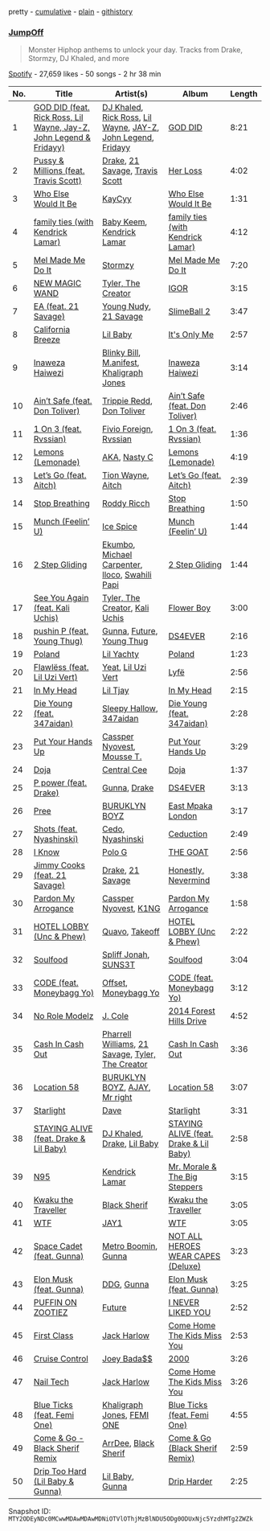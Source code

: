 pretty - [cumulative](/playlists/cumulative/37i9dQZF1DX6tw5tib6ZrB.md) - [plain](/playlists/plain/37i9dQZF1DX6tw5tib6ZrB) - [githistory](https://github.githistory.xyz/mackorone/spotify-playlist-archive/blob/main/playlists/plain/37i9dQZF1DX6tw5tib6ZrB)

### [JumpOff](https://open.spotify.com/playlist/37i9dQZF1DX6tw5tib6ZrB)

> Monster Hiphop anthems to unlock your day\. Tracks from Drake, Stormzy, DJ Khaled, and more

[Spotify](https://open.spotify.com/user/spotify) - 27,659 likes - 50 songs - 2 hr 38 min

| No. | Title | Artist(s) | Album | Length |
|---|---|---|---|---|
| 1 | [GOD DID \(feat\. Rick Ross, Lil Wayne, Jay\-Z, John Legend & Fridayy\)](https://open.spotify.com/track/2sOj9vyd6yiss9W1IK6chU) | [DJ Khaled](https://open.spotify.com/artist/0QHgL1lAIqAw0HtD7YldmP), [Rick Ross](https://open.spotify.com/artist/1sBkRIssrMs1AbVkOJbc7a), [Lil Wayne](https://open.spotify.com/artist/55Aa2cqylxrFIXC767Z865), [JAY\-Z](https://open.spotify.com/artist/3nFkdlSjzX9mRTtwJOzDYB), [John Legend](https://open.spotify.com/artist/5y2Xq6xcjJb2jVM54GHK3t), [Fridayy](https://open.spotify.com/artist/7sP4SQ0WY6jfps1I19Ot7i) | [GOD DID](https://open.spotify.com/album/6NuGZnOc88LcZpEkJIbO50) | 8:21 |
| 2 | [Pussy & Millions \(feat\. Travis Scott\)](https://open.spotify.com/track/2KLwPaRDOB87XOYAT2fgxh) | [Drake](https://open.spotify.com/artist/3TVXtAsR1Inumwj472S9r4), [21 Savage](https://open.spotify.com/artist/1URnnhqYAYcrqrcwql10ft), [Travis Scott](https://open.spotify.com/artist/0Y5tJX1MQlPlqiwlOH1tJY) | [Her Loss](https://open.spotify.com/album/5MS3MvWHJ3lOZPLiMxzOU6) | 4:02 |
| 3 | [Who Else Would It Be](https://open.spotify.com/track/3WbusxungaQoyYLe33Yepv) | [KayCyy](https://open.spotify.com/artist/7gmVTgaiN0gpDJKvTHPTRL) | [Who Else Would It Be](https://open.spotify.com/album/25i87dAxFScrO1VjyyOLlm) | 1:31 |
| 4 | [family ties \(with Kendrick Lamar\)](https://open.spotify.com/track/7Bpx2vsWfQFBACRz4h3IqH) | [Baby Keem](https://open.spotify.com/artist/5SXuuuRpukkTvsLuUknva1), [Kendrick Lamar](https://open.spotify.com/artist/2YZyLoL8N0Wb9xBt1NhZWg) | [family ties \(with Kendrick Lamar\)](https://open.spotify.com/album/3HqmX8hGcbbQZODgayNEYx) | 4:12 |
| 5 | [Mel Made Me Do It](https://open.spotify.com/track/3y8xPhq9Ho1hCEMIE9DvZe) | [Stormzy](https://open.spotify.com/artist/2SrSdSvpminqmStGELCSNd) | [Mel Made Me Do It](https://open.spotify.com/album/2qB4PkpoOUuvLXPzckmYdw) | 7:20 |
| 6 | [NEW MAGIC WAND](https://open.spotify.com/track/0fv2KH6hac06J86hBUTcSf) | [Tyler, The Creator](https://open.spotify.com/artist/4V8LLVI7PbaPR0K2TGSxFF) | [IGOR](https://open.spotify.com/album/5zi7WsKlIiUXv09tbGLKsE) | 3:15 |
| 7 | [EA \(feat\. 21 Savage\)](https://open.spotify.com/track/68MTDH8Kk4jBEV1ah0n89s) | [Young Nudy](https://open.spotify.com/artist/5yPzzu25VzEk8qrGTLIrE1), [21 Savage](https://open.spotify.com/artist/1URnnhqYAYcrqrcwql10ft) | [SlimeBall 2](https://open.spotify.com/album/6PRXKEq952eaaJWMUGNx5t) | 3:47 |
| 8 | [California Breeze](https://open.spotify.com/track/6ug9fUi5oLLgQgOF1G8WkM) | [Lil Baby](https://open.spotify.com/artist/5f7VJjfbwm532GiveGC0ZK) | [It's Only Me](https://open.spotify.com/album/0FYvMdfTfYJxnJnKs1wDb0) | 2:57 |
| 9 | [Inaweza Haiwezi](https://open.spotify.com/track/6GbZgCtkDVQnuavXk6T3LG) | [Blinky Bill](https://open.spotify.com/artist/3knnBcRO5nzDS1GOFhU1ba), [M.anifest](https://open.spotify.com/artist/1DHw3LmhwuCZUaHtMhMpGX), [Khaligraph Jones](https://open.spotify.com/artist/1xxXRVpuEm3X3p1QEm61Az) | [Inaweza Haiwezi](https://open.spotify.com/album/4XtK3cyU5InSf6792CqTjM) | 3:14 |
| 10 | [Ain’t Safe \(feat\. Don Toliver\)](https://open.spotify.com/track/6ja11GoXgF75QkEVqqAadn) | [Trippie Redd](https://open.spotify.com/artist/6Xgp2XMz1fhVYe7i6yNAax), [Don Toliver](https://open.spotify.com/artist/4Gso3d4CscCijv0lmajZWs) | [Ain’t Safe \(feat\. Don Toliver\)](https://open.spotify.com/album/2XlxXuumhYX4lIU2nXoUXw) | 2:46 |
| 11 | [1 On 3 \(feat\. Rvssian\)](https://open.spotify.com/track/5APTC8XAiHLn89cpgWqrWl) | [Fivio Foreign](https://open.spotify.com/artist/14CHVeJGrR5xgUGQFV5BVM), [Rvssian](https://open.spotify.com/artist/1fctva4kpRbg2k3v7kwRuS) | [1 On 3 \(feat\. Rvssian\)](https://open.spotify.com/album/3F6GpeUViLprCorwucXYmQ) | 1:36 |
| 12 | [Lemons \(Lemonade\)](https://open.spotify.com/track/6PqdJb18ssWDcROvnsEqy6) | [AKA](https://open.spotify.com/artist/1QIghPIrXQQ22G1yNtAKFX), [Nasty C](https://open.spotify.com/artist/2gzWmhOZhDN6gXL49JW9qj) | [Lemons \(Lemonade\)](https://open.spotify.com/album/0u9KNTzXg6rpDm3AYEBiIQ) | 4:19 |
| 13 | [Let’s Go \(feat\. Aitch\)](https://open.spotify.com/track/1wUpbNyIar4OFPM1Fg3R3j) | [Tion Wayne](https://open.spotify.com/artist/7b79bQFziJFedJb75k6hFt), [Aitch](https://open.spotify.com/artist/2PJEagPIxaBugeMjIyKVXF) | [Let’s Go \(feat\. Aitch\)](https://open.spotify.com/album/03YnYlkkIiMOjIV9qIjykw) | 2:39 |
| 14 | [Stop Breathing](https://open.spotify.com/track/6mM8gri8d2abYYomjOV4ut) | [Roddy Ricch](https://open.spotify.com/artist/757aE44tKEUQEqRuT6GnEB) | [Stop Breathing](https://open.spotify.com/album/1nP2b8dTaVUvvAOyRbDoBe) | 1:50 |
| 15 | [Munch \(Feelin’ U\)](https://open.spotify.com/track/1jOgJN75btuUONIdf57vHz) | [Ice Spice](https://open.spotify.com/artist/3LZZPxNDGDFVSIPqf4JuEf) | [Munch \(Feelin’ U\)](https://open.spotify.com/album/0LgFPcU3P2HLGUtBQTBBpv) | 1:44 |
| 16 | [2 Step Gliding](https://open.spotify.com/track/3LCisn5gOFXlwHR6CCJH1h) | [Ekumbo](https://open.spotify.com/artist/1a40Z4TMkLys2UVlxDXPT7), [Michael Carpenter](https://open.spotify.com/artist/2zxCiaufpb0PVlWb9iRBDz), [lloco](https://open.spotify.com/artist/2WTWVfASuVDEfdKWjTomXH), [Swahili Papi](https://open.spotify.com/artist/66HNxzGcmvdYQD36Pcg0Di) | [2 Step Gliding](https://open.spotify.com/album/6ZnGv3LJi8W90QoaqNlMRh) | 1:44 |
| 17 | [See You Again \(feat\. Kali Uchis\)](https://open.spotify.com/track/7KA4W4McWYRpgf0fWsJZWB) | [Tyler, The Creator](https://open.spotify.com/artist/4V8LLVI7PbaPR0K2TGSxFF), [Kali Uchis](https://open.spotify.com/artist/1U1el3k54VvEUzo3ybLPlM) | [Flower Boy](https://open.spotify.com/album/2nkto6YNI4rUYTLqEwWJ3o) | 3:00 |
| 18 | [pushin P \(feat\. Young Thug\)](https://open.spotify.com/track/3XOalgusokruzA5ZBA2Qcb) | [Gunna](https://open.spotify.com/artist/2hlmm7s2ICUX0LVIhVFlZQ), [Future](https://open.spotify.com/artist/1RyvyyTE3xzB2ZywiAwp0i), [Young Thug](https://open.spotify.com/artist/50co4Is1HCEo8bhOyUWKpn) | [DS4EVER](https://open.spotify.com/album/02uWB8Kekadkl3yGBoOOcx) | 2:16 |
| 19 | [Poland](https://open.spotify.com/track/74loibzxXRL875X20kenvk) | [Lil Yachty](https://open.spotify.com/artist/6icQOAFXDZKsumw3YXyusw) | [Poland](https://open.spotify.com/album/5LZiWbqOpj6g8uxSHch12S) | 1:23 |
| 20 | [Flawlëss \(feat\. Lil Uzi Vert\)](https://open.spotify.com/track/1a019wP7IdYLexwbmfZPm3) | [Yeat](https://open.spotify.com/artist/3qiHUAX7zY4Qnjx8TNUzVx), [Lil Uzi Vert](https://open.spotify.com/artist/4O15NlyKLIASxsJ0PrXPfz) | [Lyfë](https://open.spotify.com/album/6Xo2PDEoQKzCndIbks2kvu) | 2:56 |
| 21 | [In My Head](https://open.spotify.com/track/1HvTxgCj0mTzQlEo0zLvFb) | [Lil Tjay](https://open.spotify.com/artist/6jGMq4yGs7aQzuGsMgVgZR) | [In My Head](https://open.spotify.com/album/5pK7kqzGXSY7xoLMhfHlql) | 2:15 |
| 22 | [Die Young \(feat\. 347aidan\)](https://open.spotify.com/track/6EbVuwU7EnKeF2hdpViXCH) | [Sleepy Hallow](https://open.spotify.com/artist/6EPlBSH2RSiettczlz7ihV), [347aidan](https://open.spotify.com/artist/0bBz5bRBkExaej2HxtVfCw) | [Die Young \(feat\. 347aidan\)](https://open.spotify.com/album/33C2Ujqsq5tFa93LtafTHN) | 2:28 |
| 23 | [Put Your Hands Up](https://open.spotify.com/track/6od2XO9Tr80jHwNwXSNLR6) | [Cassper Nyovest](https://open.spotify.com/artist/18CJ8k3h2Rggioow01dlwP), [Mousse T.](https://open.spotify.com/artist/5N6EzjkOoyABhNZJggeXi6) | [Put Your Hands Up](https://open.spotify.com/album/4H43FO9JQCliwYJZnuIvFc) | 3:29 |
| 24 | [Doja](https://open.spotify.com/track/3LtpKP5abr2qqjunvjlX5i) | [Central Cee](https://open.spotify.com/artist/5H4yInM5zmHqpKIoMNAx4r) | [Doja](https://open.spotify.com/album/6oECjagksATHu2UaclXrq1) | 1:37 |
| 25 | [P power \(feat\. Drake\)](https://open.spotify.com/track/0lEjxUUlKqjqXrVlIHFduD) | [Gunna](https://open.spotify.com/artist/2hlmm7s2ICUX0LVIhVFlZQ), [Drake](https://open.spotify.com/artist/3TVXtAsR1Inumwj472S9r4) | [DS4EVER](https://open.spotify.com/album/02uWB8Kekadkl3yGBoOOcx) | 3:13 |
| 26 | [Pree](https://open.spotify.com/track/2YEu77cQVAPT51V4dWSyAb) | [BURUKLYN BOYZ](https://open.spotify.com/artist/4iXOuQsJ5qOOC7HgOIXLFU) | [East Mpaka London](https://open.spotify.com/album/0Kz367vVwZ4MKYLanvjUwu) | 3:17 |
| 27 | [Shots \(feat\. Nyashinski\)](https://open.spotify.com/track/1oZYyR3EWPOPTyrZXIQuey) | [Cedo](https://open.spotify.com/artist/4XnL8ClOo3yWrWU4VJWa6q), [Nyashinski](https://open.spotify.com/artist/7KY9NaOVRmptl8vlpVomi6) | [Ceduction](https://open.spotify.com/album/72CVdgTmhjPyGh78LRv1Gy) | 2:49 |
| 28 | [I Know](https://open.spotify.com/track/40j4RoqmLiivqzRObbQ4BF) | [Polo G](https://open.spotify.com/artist/6AgTAQt8XS6jRWi4sX7w49) | [THE GOAT](https://open.spotify.com/album/39xhYyNNDatQtgKw2KdXMz) | 2:56 |
| 29 | [Jimmy Cooks \(feat\. 21 Savage\)](https://open.spotify.com/track/3F5CgOj3wFlRv51JsHbxhe) | [Drake](https://open.spotify.com/artist/3TVXtAsR1Inumwj472S9r4), [21 Savage](https://open.spotify.com/artist/1URnnhqYAYcrqrcwql10ft) | [Honestly, Nevermind](https://open.spotify.com/album/3cf4iSSKd8ffTncbtKljXw) | 3:38 |
| 30 | [Pardon My Arrogance](https://open.spotify.com/track/5lSqaq9zJN90ut2JOoddUW) | [Cassper Nyovest](https://open.spotify.com/artist/18CJ8k3h2Rggioow01dlwP), [K1NG](https://open.spotify.com/artist/4VHLPOtj6jnjbe9kIxFHA9) | [Pardon My Arrogance](https://open.spotify.com/album/2690tz6XKjQtcF1WjNNDJW) | 1:58 |
| 31 | [HOTEL LOBBY \(Unc & Phew\)](https://open.spotify.com/track/0QNNd0qMCDbraS1nQPg3aA) | [Quavo](https://open.spotify.com/artist/0VRj0yCOv2FXJNP47XQnx5), [Takeoff](https://open.spotify.com/artist/3EW0kQ1skZiK1NHg3Spt9J) | [HOTEL LOBBY \(Unc & Phew\)](https://open.spotify.com/album/0zWZX428gMb9vSBUMRdDiy) | 2:22 |
| 32 | [Soulfood](https://open.spotify.com/track/2gybX86egA9595tqi3cgbB) | [Spliff Jonah](https://open.spotify.com/artist/7rRZcSUBkPkZlV2tQkhxqp), [SUNS3T](https://open.spotify.com/artist/5W3JLL9j3Xwn9wScCLFHSt) | [Soulfood](https://open.spotify.com/album/6uasSuja5WHzVi9vkXpjpG) | 3:04 |
| 33 | [CODE \(feat\. Moneybagg Yo\)](https://open.spotify.com/track/5uVW9FWVaQde0lfF4hYs4C) | [Offset](https://open.spotify.com/artist/4DdkRBBYG6Yk9Ka8tdJ9BW), [Moneybagg Yo](https://open.spotify.com/artist/3tJoFztHeIJkJWMrx0td2f) | [CODE \(feat\. Moneybagg Yo\)](https://open.spotify.com/album/42jB9RVqk28zOVbbKhSMX1) | 3:12 |
| 34 | [No Role Modelz](https://open.spotify.com/track/68Dni7IE4VyPkTOH9mRWHr) | [J\. Cole](https://open.spotify.com/artist/6l3HvQ5sa6mXTsMTB19rO5) | [2014 Forest Hills Drive](https://open.spotify.com/album/0UMMIkurRUmkruZ3KGBLtG) | 4:52 |
| 35 | [Cash In Cash Out](https://open.spotify.com/track/3S68RFe1lsdCdTMPIMJM3X) | [Pharrell Williams](https://open.spotify.com/artist/2RdwBSPQiwcmiDo9kixcl8), [21 Savage](https://open.spotify.com/artist/1URnnhqYAYcrqrcwql10ft), [Tyler, The Creator](https://open.spotify.com/artist/4V8LLVI7PbaPR0K2TGSxFF) | [Cash In Cash Out](https://open.spotify.com/album/4YV8SurDnk8sctOOZzYtbH) | 3:36 |
| 36 | [Location 58](https://open.spotify.com/track/24Tr8EkduWD1T6lA2ubiRO) | [BURUKLYN BOYZ](https://open.spotify.com/artist/4iXOuQsJ5qOOC7HgOIXLFU), [AJAY](https://open.spotify.com/artist/0aSARVYhhKFQov5I8xfCY0), [Mr right](https://open.spotify.com/artist/5FafI7t7Msq7cTLo1qyjHG) | [Location 58](https://open.spotify.com/album/3tYkRgiqgc6Tld3aRIvNsi) | 3:07 |
| 37 | [Starlight](https://open.spotify.com/track/531KGXtBroSrOX9LVmiIgc) | [Dave](https://open.spotify.com/artist/6Ip8FS7vWT1uKkJSweANQK) | [Starlight](https://open.spotify.com/album/1WLS1NrOlbDIl760hVeeUi) | 3:31 |
| 38 | [STAYING ALIVE \(feat\. Drake & Lil Baby\)](https://open.spotify.com/track/0g2Bbgy7P41pFjMWJuzsf4) | [DJ Khaled](https://open.spotify.com/artist/0QHgL1lAIqAw0HtD7YldmP), [Drake](https://open.spotify.com/artist/3TVXtAsR1Inumwj472S9r4), [Lil Baby](https://open.spotify.com/artist/5f7VJjfbwm532GiveGC0ZK) | [STAYING ALIVE \(feat\. Drake & Lil Baby\)](https://open.spotify.com/album/0oEsQwXJhNbbb8VT0xOMok) | 2:58 |
| 39 | [N95](https://open.spotify.com/track/0fX4oNGBWO3dSGUZcVdVV2) | [Kendrick Lamar](https://open.spotify.com/artist/2YZyLoL8N0Wb9xBt1NhZWg) | [Mr\. Morale & The Big Steppers](https://open.spotify.com/album/79ONNoS4M9tfIA1mYLBYVX) | 3:15 |
| 40 | [Kwaku the Traveller](https://open.spotify.com/track/7pXNFEzqeZB8rIbcFtYTop) | [Black Sherif](https://open.spotify.com/artist/2LiqbH7OhqP0yuaG8VL1wJ) | [Kwaku the Traveller](https://open.spotify.com/album/4ftrG1ro4ObsbNDKkYaZBR) | 3:05 |
| 41 | [WTF](https://open.spotify.com/track/6acxplUSIxGvE7GlOkuteI) | [JAY1](https://open.spotify.com/artist/0BKx4UjPvXVGY15u0xFbbi) | [WTF](https://open.spotify.com/album/0cx2C5WRAQc54psme3DlLV) | 3:05 |
| 42 | [Space Cadet \(feat\. Gunna\)](https://open.spotify.com/track/1fewSx2d5KIZ04wsooEBOz) | [Metro Boomin](https://open.spotify.com/artist/0iEtIxbK0KxaSlF7G42ZOp), [Gunna](https://open.spotify.com/artist/2hlmm7s2ICUX0LVIhVFlZQ) | [NOT ALL HEROES WEAR CAPES \(Deluxe\)](https://open.spotify.com/album/3IO8IPjwXuzPJnoaqkwYrj) | 3:23 |
| 43 | [Elon Musk \(feat\. Gunna\)](https://open.spotify.com/track/6g6FfeozIEkVUXecpSq16Q) | [DDG](https://open.spotify.com/artist/0WK3H9OErSn5zKOkOV5egm), [Gunna](https://open.spotify.com/artist/2hlmm7s2ICUX0LVIhVFlZQ) | [Elon Musk \(feat\. Gunna\)](https://open.spotify.com/album/5AviR59jAHiYp4Up3hj0bw) | 3:25 |
| 44 | [PUFFIN ON ZOOTIEZ](https://open.spotify.com/track/1qMMYpVatbRITKCfq1gasi) | [Future](https://open.spotify.com/artist/1RyvyyTE3xzB2ZywiAwp0i) | [I NEVER LIKED YOU](https://open.spotify.com/album/6tE9Dnp2zInFij4jKssysL) | 2:52 |
| 45 | [First Class](https://open.spotify.com/track/0wHFktze2PHC5jDt3B17DC) | [Jack Harlow](https://open.spotify.com/artist/2LIk90788K0zvyj2JJVwkJ) | [Come Home The Kids Miss You](https://open.spotify.com/album/2eE8BVirX9VF8Di9hD90iw) | 2:53 |
| 46 | [Cruise Control](https://open.spotify.com/track/53NLq6SSyKSkLBdWkoYrE7) | [Joey Bada$$](https://open.spotify.com/artist/2P5sC9cVZDToPxyomzF1UH) | [2000](https://open.spotify.com/album/261LWEVYViMXijB95mAty3) | 3:26 |
| 47 | [Nail Tech](https://open.spotify.com/track/3ioJs8DQw527GmqJIp5gZG) | [Jack Harlow](https://open.spotify.com/artist/2LIk90788K0zvyj2JJVwkJ) | [Come Home The Kids Miss You](https://open.spotify.com/album/2eE8BVirX9VF8Di9hD90iw) | 3:26 |
| 48 | [Blue Ticks \(feat\. Femi One\)](https://open.spotify.com/track/4idmyddVB7baddyWJWDnEF) | [Khaligraph Jones](https://open.spotify.com/artist/1xxXRVpuEm3X3p1QEm61Az), [FEMI ONE](https://open.spotify.com/artist/1Kg4nxeTD9wP3082jp1nkH) | [Blue Ticks \(feat\. Femi One\)](https://open.spotify.com/album/2TNxPFOTblCkmnndT4Z3Ki) | 4:55 |
| 49 | [Come & Go \- Black Sherif Remix](https://open.spotify.com/track/6LVGUOLhw6b9gayQvQvaqh) | [ArrDee](https://open.spotify.com/artist/7m0BsF0t3K9WQFgKoPejfk), [Black Sherif](https://open.spotify.com/artist/2LiqbH7OhqP0yuaG8VL1wJ) | [Come & Go \(Black Sherif Remix\)](https://open.spotify.com/album/5fA5w0SjzUnAEaorPRLsht) | 2:59 |
| 50 | [Drip Too Hard \(Lil Baby & Gunna\)](https://open.spotify.com/track/78QR3Wp35dqAhFEc2qAGjE) | [Lil Baby](https://open.spotify.com/artist/5f7VJjfbwm532GiveGC0ZK), [Gunna](https://open.spotify.com/artist/2hlmm7s2ICUX0LVIhVFlZQ) | [Drip Harder](https://open.spotify.com/album/2yXnY2NiaZk9QiJJittS81) | 2:25 |

Snapshot ID: `MTY2ODEyNDc0MCwwMDAwMDAwMDNiOTVlOThjMzBlNDU5ODg0ODUxNjc5YzdhMTg2ZWZk`
